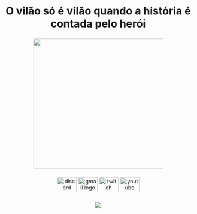 <h1 align="center">O vilão só é vilão quando a história é contada pelo herói</h1>

###

<div align="center">
  <img height="347" src="https://media0.giphy.com/media/v1.Y2lkPTc5MGI3NjExYWkwc2pxYXNlM2I5NWVweW5lZWlhZjJyb2RxbnZmc2h0ODJpMmpnYSZlcD12MV9pbnRlcm5hbF9naWZfYnlfaWQmY3Q9Zw/UKF08uKqWch0Y/giphy.gif"  />
</div>

###

<div align="center">
  <img src="https://raw.githubusercontent.com/maurodesouza/profile-readme-generator/master/src/assets/icons/social/discord/default.svg" width="52" height="40" alt="discord logo"  />
  <img src="https://raw.githubusercontent.com/maurodesouza/profile-readme-generator/master/src/assets/icons/social/gmail/default.svg" width="52" height="40" alt="gmail logo"  />
  <img src="https://raw.githubusercontent.com/maurodesouza/profile-readme-generator/master/src/assets/icons/social/twitch/default.svg" width="52" height="40" alt="twitch logo"  />
  <img src="https://raw.githubusercontent.com/maurodesouza/profile-readme-generator/master/src/assets/icons/social/youtube/default.svg" width="52" height="40" alt="youtube logo"  />
</div>

###

<div align="center">
  <img src="https://profile-counter.glitch.me/sASAD/count.svg?"  />
</div>

###
